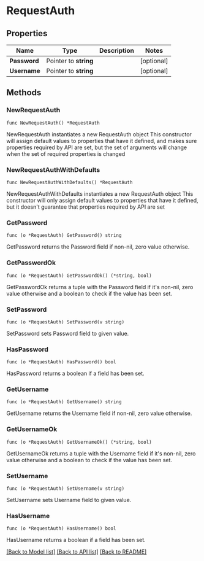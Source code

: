 # RequestAuth

## Properties

Name | Type | Description | Notes
------------ | ------------- | ------------- | -------------
**Password** | Pointer to **string** |  | [optional] 
**Username** | Pointer to **string** |  | [optional] 

## Methods

### NewRequestAuth

`func NewRequestAuth() *RequestAuth`

NewRequestAuth instantiates a new RequestAuth object
This constructor will assign default values to properties that have it defined,
and makes sure properties required by API are set, but the set of arguments
will change when the set of required properties is changed

### NewRequestAuthWithDefaults

`func NewRequestAuthWithDefaults() *RequestAuth`

NewRequestAuthWithDefaults instantiates a new RequestAuth object
This constructor will only assign default values to properties that have it defined,
but it doesn't guarantee that properties required by API are set

### GetPassword

`func (o *RequestAuth) GetPassword() string`

GetPassword returns the Password field if non-nil, zero value otherwise.

### GetPasswordOk

`func (o *RequestAuth) GetPasswordOk() (*string, bool)`

GetPasswordOk returns a tuple with the Password field if it's non-nil, zero value otherwise
and a boolean to check if the value has been set.

### SetPassword

`func (o *RequestAuth) SetPassword(v string)`

SetPassword sets Password field to given value.

### HasPassword

`func (o *RequestAuth) HasPassword() bool`

HasPassword returns a boolean if a field has been set.

### GetUsername

`func (o *RequestAuth) GetUsername() string`

GetUsername returns the Username field if non-nil, zero value otherwise.

### GetUsernameOk

`func (o *RequestAuth) GetUsernameOk() (*string, bool)`

GetUsernameOk returns a tuple with the Username field if it's non-nil, zero value otherwise
and a boolean to check if the value has been set.

### SetUsername

`func (o *RequestAuth) SetUsername(v string)`

SetUsername sets Username field to given value.

### HasUsername

`func (o *RequestAuth) HasUsername() bool`

HasUsername returns a boolean if a field has been set.


[[Back to Model list]](../README.md#documentation-for-models) [[Back to API list]](../README.md#documentation-for-api-endpoints) [[Back to README]](../README.md)


